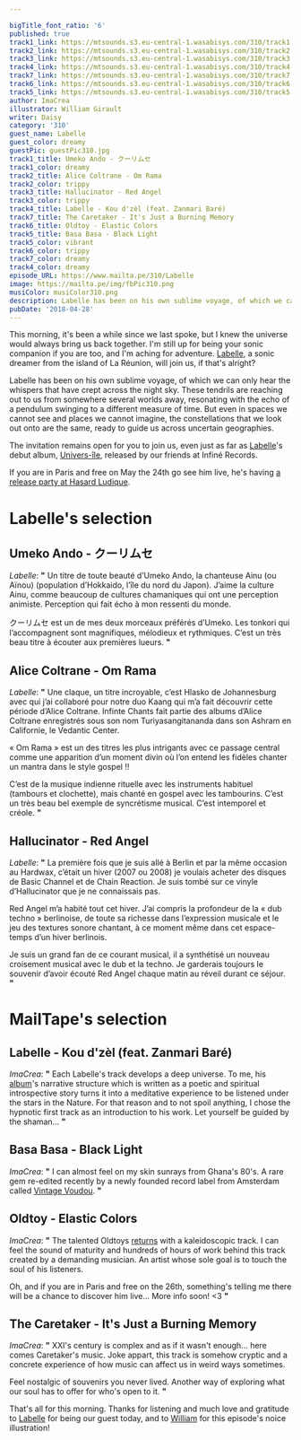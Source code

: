 ```yaml
---

bigTitle_font_ratio: '6'
published: true
track1_link: https://mtsounds.s3.eu-central-1.wasabisys.com/310/track1.mp3
track2_link: https://mtsounds.s3.eu-central-1.wasabisys.com/310/track2.mp3
track3_link: https://mtsounds.s3.eu-central-1.wasabisys.com/310/track3.mp3
track4_link: https://mtsounds.s3.eu-central-1.wasabisys.com/310/track4.mp3
track7_link: https://mtsounds.s3.eu-central-1.wasabisys.com/310/track7.mp3
track6_link: https://mtsounds.s3.eu-central-1.wasabisys.com/310/track6.mp3
track5_link: https://mtsounds.s3.eu-central-1.wasabisys.com/310/track5.mp3
author: ImaCrea
illustrator: William Girault
writer: Daisy
category: '310'
guest_name: Labelle
guest_color: dreamy
guestPic: guestPic310.jpg
track1_title: Umeko Ando - クーリムセ
track1_color: dreamy
track2_title: Alice Coltrane - Om Rama
track2_color: trippy
track3_title: Hallucinator - Red Angel
track3_color: trippy
track4_title: Labelle - Kou d'zèl (feat. Zanmari Baré)
track7_title: The Caretaker - It's Just a Burning Memory
track6_title: Oldtoy - Elastic Colors
track5_title: Basa Basa - Black Light
track5_color: vibrant
track6_color: trippy
track7_color: dreamy
track4_color: dreamy
episode_URL: https://www.mailta.pe/310/Labelle
image: https://mailta.pe/img/fbPic310.png
musiColor: musiColor310.png
description: Labelle has been on his own sublime voyage, of which we can only hear the whispers that have crept across the night sky. These tendrils are reaching out to us from somewhere several worlds away, resonating with the echo of a pendulum swinging to a different measure of time. But even in spaces we cannot see and places we cannot imagine, the constellations that we look out onto are the same, ready to guide us across uncertain geographies.
pubDate: '2018-04-28'
---
```

This morning, it's been a while since we last spoke, but I knew the universe would always bring us back together. I'm still up for being your sonic companion if you are too, and I'm aching for adventure. [Labelle](https://www.facebook.com/labelle.music), a sonic dreamer from the island of La Réunion, will join us, if that's alright?

Labelle has been on his own sublime voyage, of which we can only hear the whispers that have crept across the night sky. These tendrils are reaching out to us from somewhere several worlds away, resonating with the echo of a pendulum swinging to a different measure of time. But even in spaces we cannot see and places we cannot imagine, the constellations that we look out onto are the same, ready to guide us across uncertain geographies.

The invitation remains open for you to join us, even just as far as [Labelle](https://www.facebook.com/labelle.music)'s debut album, [Univers-île](https://infine-rec.bandcamp.com/album/univers-le), released by our friends at Infiné Records.

If you are in Paris and free on May the 24th go see him live, he's having [a release party at Hasard Ludique](https://www.facebook.com/events/2012930832282013/).

# Labelle's selection

## Umeko Ando - クーリムセ
_Labelle_: **"** Un titre de toute beauté d’Umeko Ando, la chanteuse Ainu (ou Aïnou) (population d’Hokkaido, l’île du nord du Japon). J’aime la culture Ainu, comme beaucoup de cultures chamaniques qui ont une perception animiste. Perception qui fait écho à mon ressenti du monde.

クーリムセ est un de mes deux morceaux préférés d’Umeko. Les tonkori qui l’accompagnent
sont magnifiques, mélodieux et rythmiques. C’est un très beau titre à écouter aux premières
lueurs. **"** 

## Alice Coltrane - Om Rama
_Labelle_: **"** Une claque, un titre incroyable, c’est Hlasko de Johannesburg avec qui j’ai collaboré pour notre duo Kaang qui m’a fait découvrir cette période d’Alice Coltrane. Infinte Chants fait partie des albums d’Alice Coltrane enregistrés sous son nom Turiyasangitananda dans son Ashram en
Californie, le Vedantic Center.

« Om Rama » est un des titres les plus intrigants avec ce passage central comme une apparition d’un moment divin où l’on entend les fidèles chanter un mantra dans le style gospel !!

C’est de la musique indienne rituelle avec les instruments habituel (tambours et clochette), mais
chanté en gospel avec les tambourins. C’est un très beau bel exemple de syncrétisme musical.
C’est intemporel et créole. **"** 

## Hallucinator - Red Angel
_Labelle_: **"** La première fois que je suis allé à Berlin et par la même occasion au Hardwax, c’était un hiver (2007 ou 2008) je voulais acheter des disques de Basic Channel et de Chain Reaction. 
Je suis tombé sur ce vinyle d’Hallucinator que je ne connaissais pas.

Red Angel m’a habité tout cet hiver. J’ai compris la profondeur de la « dub techno » berlinoise, de toute sa richesse dans l’expression musicale et le jeu des textures sonore chantant, à ce moment même dans cet espace-temps d’un hiver berlinois.

Je suis un grand fan de ce courant musical, il a synthétisé un nouveau croisement musical avec le dub et la techno. Je garderais toujours le souvenir d’avoir écouté Red Angel chaque matin au réveil durant ce séjour. **"** 


# MailTape's selection

## Labelle - Kou d'zèl (feat. Zanmari Baré)
_ImaCrea_: **"** Each Labelle's track develops a deep universe. To me, his [album](https://infine-rec.bandcamp.com/album/univers-le)'s narrative structure which is written as a poetic and spiritual introspective story turns it into a meditative experience to be listened under the stars in the Nature. For that reason and to not spoil anything, I chose the hypnotic first track as an introduction to his work. Let yourself be guided by the shaman... **"** 

## Basa Basa - Black Light
_ImaCrea_: **"** I can almost feel on my skin sunrays from Ghana's 80's. A rare gem re-edited recently by a newly founded record label from Amsterdam called [Vintage Voudou](https://basabasa.bandcamp.com/album/homowo). **"** 

## Oldtoy - Elastic Colors
_ImaCrea_: **"** The talented Oldtoys [returns](https://www.mailta.pe/114/oldtoy/) with a kaleidoscopic track. I can feel the sound of maturity and hundreds of hours of work behind this track created by a demanding musician. An artist whose sole goal is to touch the soul of his listeners.

Oh, and if you are in Paris and free on the 26th, something's telling me there will be a chance to discover him live... More info soon! <3 **"** 

## The Caretaker - It's Just a Burning Memory
_ImaCrea_: **"** XXI's century is complex and as if it wasn't enough... here comes Caretaker's music. Joke appart, this track is somehow cryptic and a concrete experience of how music can affect us in weird ways sometimes.

Feel nostalgic of souvenirs you never lived. Another way of exploring what our soul has to offer for who's open to it. **"** 

That's all for this morning. Thanks for listening and much love and gratitude to [Labelle](https://www.facebook.com/labelle.music/) for being our guest today, and to [William](http://williamgirault.com/) for this episode's noice illustration!
